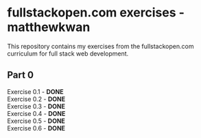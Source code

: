 # fullstackopen.com exercises - matthewkwan
 This repository contains my exercises from the fullstackopen.com curriculum for full stack web development.
 
## Part 0 

Exercise 0.1 - **DONE**  
Exercise 0.2 - **DONE**  
Exercise 0.3 - **DONE**  
Exercise 0.4 - **DONE**  
Exercise 0.5 - **DONE**  
Exercise 0.6 - **DONE**  

